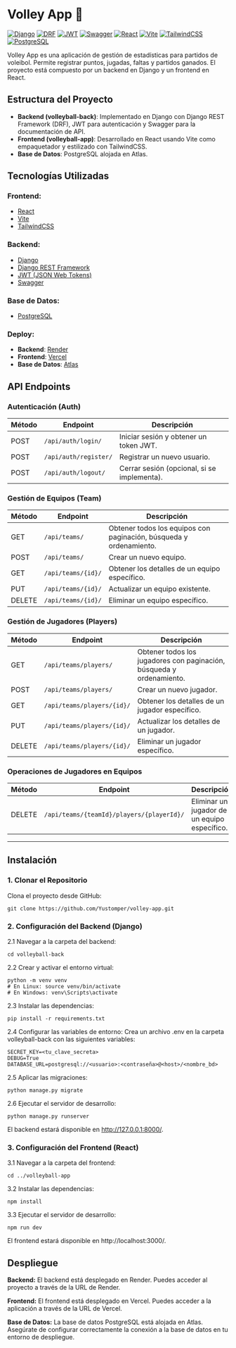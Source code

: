 
# Volley App 🏐

[![Django](https://img.shields.io/badge/Django-4.0.5-green)](https://www.djangoproject.com/)
[![DRF](https://img.shields.io/badge/Django%20Rest%20Framework-3.13.1-red)](https://www.django-rest-framework.org/)
[![JWT](https://img.shields.io/badge/JWT-JSON%20Web%20Tokens-yellow)](https://jwt.io/)
[![Swagger](https://img.shields.io/badge/Swagger-API%20Docs-brightgreen)](https://swagger.io/)
[![React](https://img.shields.io/badge/React-18.0.0-blue)](https://reactjs.org/)
[![Vite](https://img.shields.io/badge/Vite-2.9-purple)](https://vitejs.dev/)
[![TailwindCSS](https://img.shields.io/badge/TailwindCSS-3.0-06B6D4)](https://tailwindcss.com/)
[![PostgreSQL](https://img.shields.io/badge/PostgreSQL-14.0-blue)](https://www.postgresql.org/)

Volley App es una aplicación de gestión de estadísticas para partidos de voleibol. Permite registrar puntos, jugadas, faltas y partidos ganados. El proyecto está compuesto por un backend en Django y un frontend en React.

## Estructura del Proyecto

- **Backend (volleyball-back)**: Implementado en Django con Django REST Framework (DRF), JWT para autenticación y Swagger para la documentación de API.
- **Frontend (volleyball-app)**: Desarrollado en React usando Vite como empaquetador y estilizado con TailwindCSS.
- **Base de Datos**: PostgreSQL alojada en Atlas.

## Tecnologías Utilizadas

### Frontend:
- [React](https://reactjs.org/)
- [Vite](https://vitejs.dev/)
- [TailwindCSS](https://tailwindcss.com/)

### Backend:
- [Django](https://www.djangoproject.com/)
- [Django REST Framework](https://www.django-rest-framework.org/)
- [JWT (JSON Web Tokens)](https://jwt.io/)
- [Swagger](https://swagger.io/)

### Base de Datos:
- [PostgreSQL](https://www.postgresql.org/)

### Deploy:
- **Backend**: [Render](https://render.com/)
- **Frontend**: [Vercel](https://vercel.com/)
- **Base de Datos**: [Atlas](https://www.mongodb.com/atlas/database)

## API Endpoints

### Autenticación (Auth)

| Método | Endpoint           | Descripción                                |
|--------|--------------------|--------------------------------------------|
| POST   | `/api/auth/login/` | Iniciar sesión y obtener un token JWT.    |
| POST   | `/api/auth/register/` | Registrar un nuevo usuario.               |
| POST   | `/api/auth/logout/` | Cerrar sesión (opcional, si se implementa). |

### Gestión de Equipos (Team)

| Método | Endpoint           | Descripción                                 |
|--------|--------------------|---------------------------------------------|
| GET    | `/api/teams/`      | Obtener todos los equipos con paginación, búsqueda y ordenamiento. |
| POST   | `/api/teams/`      | Crear un nuevo equipo.                      |
| GET    | `/api/teams/{id}/` | Obtener los detalles de un equipo específico. |
| PUT    | `/api/teams/{id}/` | Actualizar un equipo existente.             |
| DELETE | `/api/teams/{id}/` | Eliminar un equipo específico.              |

### Gestión de Jugadores (Players)

| Método | Endpoint                   | Descripción                                 |
|--------|----------------------------|---------------------------------------------|
| GET    | `/api/teams/players/`      | Obtener todos los jugadores con paginación, búsqueda y ordenamiento. |
| POST   | `/api/teams/players/`      | Crear un nuevo jugador.                    |
| GET    | `/api/teams/players/{id}/` | Obtener los detalles de un jugador específico. |
| PUT    | `/api/teams/players/{id}/` | Actualizar los detalles de un jugador.     |
| DELETE | `/api/teams/players/{id}/` | Eliminar un jugador específico.             |

### Operaciones de Jugadores en Equipos

| Método | Endpoint                       | Descripción                                      |
|--------|--------------------------------|--------------------------------------------------|
| DELETE | `/api/teams/{teamId}/players/{playerId}/` | Eliminar un jugador de un equipo específico.    |

---

## Instalación

### 1. Clonar el Repositorio

Clona el proyecto desde GitHub:

```
git clone https://github.com/Yustomper/volley-app.git
```

### 2. Configuración del Backend (Django)

2.1 Navegar a la carpeta del backend:
```
cd volleyball-back
```

2.2 Crear y activar el entorno virtual:
```
python -m venv venv
# En Linux: source venv/bin/activate 
# En Windows: venv\Scripts\activate
```

2.3 Instalar las dependencias:
```
pip install -r requirements.txt
```

2.4 Configurar las variables de entorno:
Crea un archivo .env en la carpeta volleyball-back con las siguientes variables:
```
SECRET_KEY=<tu_clave_secreta>
DEBUG=True
DATABASE_URL=postgresql://<usuario>:<contraseña>@<host>/<nombre_bd>
```

2.5 Aplicar las migraciones:
```
python manage.py migrate
```

2.6 Ejecutar el servidor de desarrollo:
```
python manage.py runserver
```
El backend estará disponible en http://127.0.0.1:8000/.

### 3. Configuración del Frontend (React)

3.1 Navegar a la carpeta del frontend:
```
cd ../volleyball-app
```

3.2 Instalar las dependencias:
```
npm install
```

3.3 Ejecutar el servidor de desarrollo:
```
npm run dev
```
El frontend estará disponible en http://localhost:3000/.

## Despliegue

**Backend:** El backend está desplegado en Render. Puedes acceder al proyecto a través de la URL de Render.

**Frontend:** El frontend está desplegado en Vercel. Puedes acceder a la aplicación a través de la URL de Vercel.

**Base de Datos:** La base de datos PostgreSQL está alojada en Atlas. Asegúrate de configurar correctamente la conexión a la base de datos en tu entorno de despliegue.
